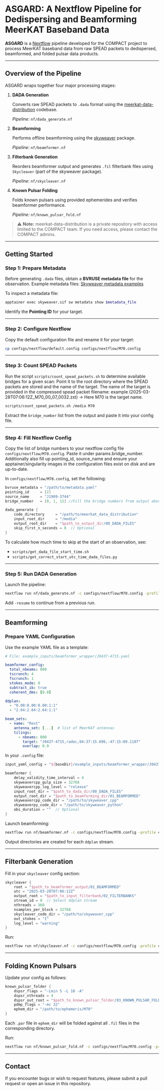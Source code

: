 
# ASGARD: A Nextflow Pipeline for Dedispersing and Beamforming MeerKAT Baseband Data

**ASGARD** is a [Nextflow](https://www.nextflow.io/) pipeline developed for the COMPACT project to process MeerKAT baseband data from raw SPEAD packets to dedispersed, beamformed, and folded pulsar data products.

---

## Overview of the Pipeline

ASGARD wraps together four major processing stages:

1. **DADA Generation**

   Converts raw SPEAD packets to `.dada` format using the [meerkat-data-distribution](https://github.com/erc-compact/meerkat_data_distribution) codebase.

   *Pipeline:* `nf/dada_generate.nf`

2. **Beamforming**

   Performs offline beamforming using the [skyweaver](https://github.com/erc-compact/skyweaver) package.

   *Pipeline:* `nf/beamformer.nf`

3. **Filterbank Generation**

   Reorders beamformer output and generates `.fil` filterbank files using `Skycleaver` (part of the skyweaver package).

   *Pipeline:* `nf/skycleaver.nf`

4. **Known Pulsar Folding**

   Folds known pulsars using provided ephemerides and verifies beamformer performance.

   *Pipeline:* `nf/known_pulsar_fold.nf`

> ⚠️ **Note:** meerkat-data-distribution is a private repository with access limited to the COMPACT team. If you need access, please contact the COMPACT admins.

---

## Getting Started

### Step 1: Prepare Metadata

Before generating `.dada` files, obtain a **BVRUSE metadata file** for the observation.
Example metadata files:
[Skyweaver metadata examples](https://github.com/erc-compact/skyweaver/tree/main/examples/metadata_files)

To inspect a metadata file:

```bash
apptainer exec skyweaver.sif sw metadata show $metadata_file
```

Identify the **Pointing ID** for your target.

---

### Step 2: Configure Nextflow

Copy the default configuration file and rename it for your target:

```bash
cp configs/nextflow/default.config configs/nextflow/M70.config
```

---

### Step 3: Count SPEAD Packets

Run the script `scripts/count_spead_packets.sh` to determine available bridges for a given scan:
Point it to the root directory where the SPEAD packets are stored and the name of the target. The name of the target is provided in the compressed spead packet filename: example (2025-03-28T07:06:12Z_M70_00_07_0032.zst) ->  Here M70 is the target name. 
```bash
scripts/count_spead_packets.sh /media M70
```

Extract the `bridge_number` list from the output and paste it into your config file.

---

### Step 4: Fill Nextflow Config

Copy the list of bridge numbers to your nextflow config file `configs/nextflow/M70.config`. Paste it under params.bridge_number. Additionally also fill up pointing_id, source_name and ensure your apptainer/singularity images in the configuration files exist on disk and are up-to-date.

In `configs/nextflow/M70.config`, set the following:

```groovy
bvruse_metadata = "/path/to/metadata.yaml"
pointing_id     = [2]
source_name     = "J1909-3744"
bridge_number   = [0, 1, 12] //Fill the bridge numbers from output above here

dada_generate {
    code_directory     = "/path/to/meerkat_data_distribution"
    input_root_dir     = "/media"
    output_root_dir    = "$path_to_output_dir/00_DADA_FILES"
    skip_first_n_seconds = 0  // Optional
}
```

To calculate how much time to skip at the start of an observation, see:

* `scripts/get_dada_file_start_time.sh`
* `scripts/get_correct_start_utc_time_dada_files.py`

---

### Step 5: Run DADA Generation

Launch the pipeline:

```bash
nextflow run nf/dada_generate.nf -c configs/nextflow/M70.config -profile contra
```

Add `-resume` to continue from a previous run.

---

## Beamforming

### Prepare YAML Configuration

Use the example YAML file as a template:

```yaml
# File: example_inputs/beamformer_wrapper/J0437-4715.yaml

beamformer_config:
  total_nbeams: 800
  tscrunch: 4
  fscrunch: 1
  stokes_mode: 0
  subtract_ib: true
  coherent_dms: [0.0]

ddplan:
  - "0.00:0.00:0.00:1:1"
  - "2.64:2.64:2.64:1:1"

beam_sets:
  - name: "Rest"
    antenna_set: [...]  # list of MeerKAT antennas
    tilings:
      - nbeams: 800
        target: "J0437-4715,radec,04:37:15.896,-47:15:09.1107"
        overlap: 0.9
```

In your `.config` file:

```groovy
input_yaml_config = "${baseDir}/example_inputs/beamformer_wrapper/J0437-4715.yaml"

beamformer {
    delay_validity_time_interval = 4
    skyweavercpp_gulp_size = 32768
    skyweavercpp_log_level = "release"
    input_root_dir = "$path_to_dada_dir/00_DADA_FILES"
    output_root_dir = "$path_to_beamforming_dir/01_BEAMFORMED"
    skyweavercpp_code_dir = "/path/to/skyweaver_cpp"
    skyweaverpy_code_dir = "/path/to/skyweaver_python"
    obs_duration = ""  // Optional
}
```

Launch beamforming:

```bash
nextflow run nf/beamformer.nf -c configs/nextflow/M70.config -profile contra
```

Output directories are created for each `ddplan` stream.

---

## Filterbank Generation

Fill in your `skycleaver` config section:

```groovy
skycleaver {
    root = "$path_to_beamformer_output/01_BEAMFORMED"
    utc = "2025-03-28T07:06:12Z"
    output_root = "$path_to_input_filterbank/02_FILTERBANKS"
    stream_id = 0  // Select ddplan stream
    nthreads = 360
    nsamples_per_block = 32768
    skycleaver_code_dir = "/path/to/skyweaver_cpp"
    out_stokes = "I"
    log_level = "warning"
}
```

Run:

```bash
nextflow run nf/skycleaver.nf -c configs/nextflow/M70.config -profile contra
```

---

## Folding Known Pulsars

Update your config as follows:

```groovy
known_pulsar_folder {
    dspsr_flags = "-Lmin 5 -L 10 -A"
    dspsr_nthreads = 4
    dspsr_out_root = "$path_to_known_pulsar_folder/03_KNOWN_PULSAR_FOLDS"
    pdmp_flags = "-mc 32"
    ephem_dir = "/path/to/ephemeris/M70"
}
```

Each `.par` file in `ephem_dir` will be folded against all `.fil` files in the corresponding directory.

Run:

```bash
nextflow run nf/known_pulsar_fold.nf -c configs/nextflow/M70.config -profile contra
```

---

## Contact

If you encounter bugs or wish to request features, please submit a pull request or open an issue in this repository.

